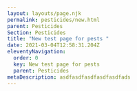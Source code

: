 ```yaml
---
layout: layouts/page.njk
permalink: pesticides/new.html
parent: Pesticides
Section: Pesticides
title: "New test page for pests "
date: 2021-03-04T12:58:31.204Z
eleventyNavigation:
  order: 0
  key: New test page for pests
  parent: Pesticides
metaDescription: asdfasdfasdfasdfasdfads
---
```

